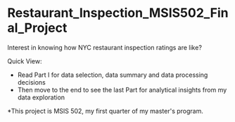 # Restaurant_Inspection_MSIS502_Final_Project
Interest in knowing how NYC restaurant inspection ratings are like? 

Quick View:
- Read Part I for data selection, data summary and data processing decisions
- Then move to the end to see the last Part for analytical insights from my data exploration

*This project is MSIS 502, my first quarter of my master's program.
